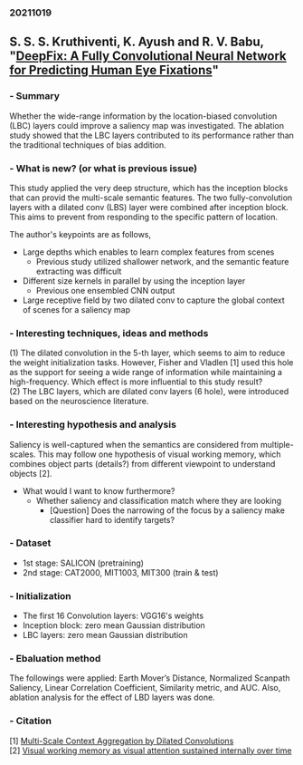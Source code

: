 ### 20211019

## S. S. S. Kruthiventi, K. Ayush and R. V. Babu, "[DeepFix: A Fully Convolutional Neural Network for Predicting Human Eye Fixations](https://ieeexplore.ieee.org/document/7937829)"

### - Summary<br>
 Whether the wide-range information by the location-biased convolution (LBC) layers could improve a saliency map was investigated.
 The ablation study showed that the LBC layers contributed to its performance rather than the traditional techniques of bias addition.

### - What is new? (or what is previous issue)<br>
 This study applied the very deep structure, which has the inception blocks that can provid the multi-scale semantic features.
 The two fully-convolution layers with a dilated conv (LBS) layer were combined after inception block.
 This aims to prevent from responding to the specific pattern of location. <br>
 
   The author's keypoints are as follows,
 
   - Large depths which enables to learn complex features from scenes
     - Previous study utilized shallower network, and the semantic feature extracting was difficult<br>
   - Different size kernels in parallel by using the inception layer<br>
     - Previous one ensembled CNN output
   - Large receptive field by two dilated conv to capture the global context of scenes for a saliency map<br>

### - Interesting techniques, ideas and methods<br>
 (1) The dilated convolution in the 5-th layer, which seems to aim to reduce the weight initialization tasks.
 However, Fisher and Vladlen [1] used this hole as the support for seeing a wide range of information while maintaining a high-frequency.
 Which effect is more influential to this study result?<br>
 (2) The LBC layers, which are dilated conv layers (6 hole), were introduced based on the neuroscience literature.
     

### - Interesting hypothesis and analysis<br>
 Saliency is well-captured when the semantics are considered from multiple-scales.
 This may follow one hypothesis of visual working memory, which combines object parts (details?) from different viewpoint to understand objects [2].

- What would I want to know furthermore?<br>
  - Whether saliency and classification match where they are looking
    - [Question] Does the narrowing of the focus by a saliency make classifier hard to identify targets?

### - Dataset<br>
  - 1st stage: SALICON (pretraining)
  - 2nd stage: CAT2000, MIT1003, MIT300 (train & test)
 
### - Initialization<br>
  - The first 16 Convolution layers: VGG16's weights
  - Inception block: zero mean Gaussian distribution
  - LBC layers: zero mean Gaussian distribution

### - Ebaluation method<br>
 The followings were applied: Earth Mover’s Distance, Normalized Scanpath Saliency, Linear Correlation Coefficient, Similarity metric, and AUC.
 Also, ablation analysis for the effect of LBD layers was done.
 

### - Citation<br>
  [1] [Multi-Scale Context Aggregation by Dilated Convolutions](https://arxiv.org/abs/1511.07122v3)<br>
  [2] [Visual working memory as visual attention sustained internally over time](https://pubmed.ncbi.nlm.nih.gov/21295047/)<br>
